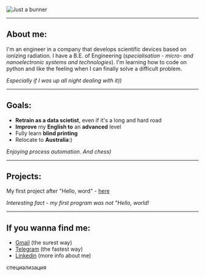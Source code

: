 ![Just a bunner](https://user-images.githubusercontent.com/91522891/161520646-6046cacb-173b-4ba0-8198-030147ca2845.png)
___
## About me:

I'm an engineer in a company that develops scientific devices based on ionizing radiation. I have a B.E. of Engineering (*specialisation - micro- and nanoelectronic systems and technologies*). I'm learning how to code on python and like the feeling when I can finally solve a difficult problem. 

*Especially if I was up all night dealing with it))*
___
## Goals:

* **Retrain as a data scietist**, even if it's a long and hard road
* **Improve** my **English to** an **advanced** level
* Fully learn **blind printing**
* Relocate to **Australia**:)

*Enjoying process automation. And chess)*
___
## Projects:

My first project after "Hello, word" - [here](https://github.com/cherkesovbasil/Processing_of_diffractogram_data)

*Interesting fact - my first program was not "Hello, world!*
___
## If you wanna find me:

* [Gmail](mailto:cherkesovbasil@gmail.com) (the surest way)
* [Telegram](https://t.me/Ch_Basil) (the fastest way)
* [Linkedin](https://www.linkedin.com/in/cherkesovbasil/) (more info about me)

специализация
